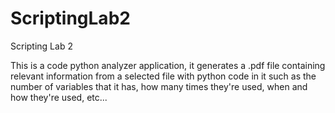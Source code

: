 # ScriptingLab2
Scripting Lab 2

This is a code python analyzer application, it generates a .pdf file containing relevant information from a selected file with python code in it such as the number of variables that it has, how many times they're used, when and how they're used, etc...
